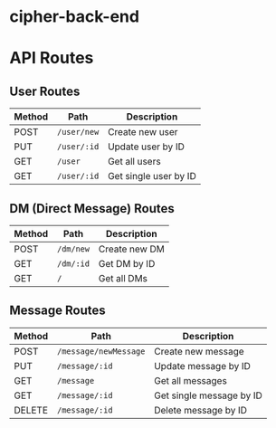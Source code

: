 # cipher-back-end

# API Routes

## User Routes

| Method | Path          | Description            |
|--------|---------------|------------------------|
| POST   | `/user/new`        | Create new user        |
| PUT    | `/user/:id`  | Update user by ID      |
| GET    | `/user`      | Get all users          |
| GET    | `/user/:id`  | Get single user by ID  |

## DM (Direct Message) Routes

| Method | Path        | Description            |
|--------|-------------|------------------------|
| POST   | `/dm/new`   | Create new DM          |
| GET    | `/dm/:id`  | Get DM by ID           |
| GET    | `/`      | Get all DMs            |

## Message Routes

| Method | Path            | Description                  |
|--------|-----------------|------------------------------|
| POST   | `/message/newMessage`   | Create new message           |
| PUT    | `/message/:id` | Update message by ID         |
| GET    | `/message`     | Get all messages             |
| GET    | `/message/:id` | Get single message by ID     |
| DELETE | `/message/:id` | Delete message by ID         |

